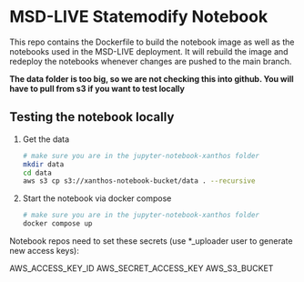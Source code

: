 # MSD-LIVE Statemodify Notebook

This repo contains the Dockerfile to build the notebook image as well as the notebooks
used in the MSD-LIVE deployment. It will rebuild the image and redeploy the notebooks
whenever changes are pushed to the main branch.

**The data folder is too big, so we are not checking this into github. You will have
to pull from s3 if you want to test locally**

## Testing the notebook locally

1. Get the data

   ```bash
   # make sure you are in the jupyter-notebook-xanthos folder
   mkdir data
   cd data
   aws s3 cp s3://xanthos-notebook-bucket/data . --recursive

   ```

2. Start the notebook via docker compose
   ```bash
   # make sure you are in the jupyter-notebook-xanthos folder
   docker compose up
   ```

Notebook repos need to set these secrets (use *_uploader user to generate new access keys):  

AWS_ACCESS_KEY_ID
AWS_SECRET_ACCESS_KEY
AWS_S3_BUCKET

